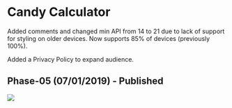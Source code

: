 # Candy Calculator
Added comments and changed min API from 14 to 21 due to lack of support for styling on older devices. Now supports 85% of devices (previously 100%).

Added a Privacy Policy to expand audience.
## Phase-05 (07/01/2019) - Published
<img src="https://user-images.githubusercontent.com/25170682/60405193-b5a41900-9bbf-11e9-8e66-f65856152992.png">
